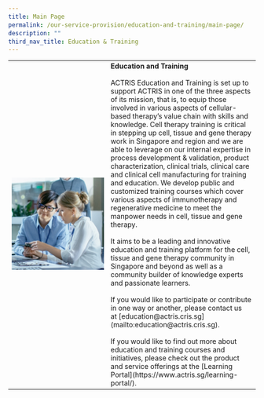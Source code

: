 ```yaml
---
title: Main Page
permalink: /our-service-provision/education-and-training/main-page/
description: ""
third_nav_title: Education & Training
---
```

<table>
	<tbody>
		<tr>
			<td style="width:40%">
				<img src="/images/Our%20Service%20Provision/shutterstock_1104131693.jpg">
			</td>
			<td>
				<b>Education and Training</b>
				<br><br>
	ACTRIS Education and Training is set up to support ACTRIS in one of the three aspects of its mission, that is, to equip those involved in various aspects of cellular-based therapy’s value chain with skills and knowledge. Cell therapy training is critical in stepping up cell, tissue and gene therapy work in Singapore and region and we are able to leverage on our internal expertise in process development &amp; validation, product characterization, clinical trials, clinical care and clinical cell manufacturing for training and education. We develop public and customized training courses which cover various aspects of immunotherapy and regenerative medicine to meet the manpower needs in cell, tissue and gene therapy.
<br><br>
It aims to be a leading and innovative education and training platform for the cell, tissue and gene therapy community in Singapore and beyond as well as a community builder of knowledge experts and passionate learners.
<br><br>
If you would like to participate or contribute in one way or another, please contact us at&nbsp;[education@actris.cris.sg](mailto:education@actris.cris.sg).
<br><br>
If you would like to find out more about education and training courses and initiatives, please check out the product and service offerings at the&nbsp;[Learning Portal](https://www.actris.sg/learning-portal/).
		</td>
	</tr>
</tbody>
</table>